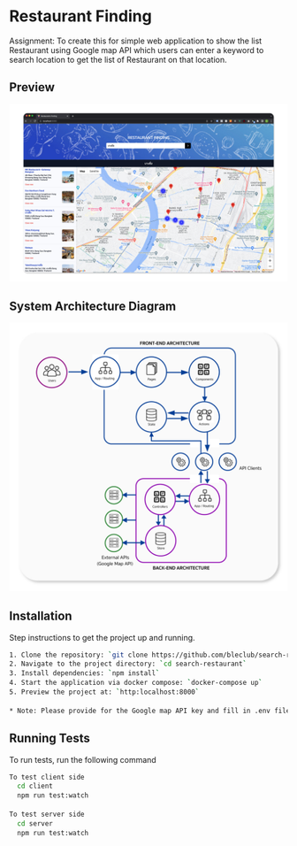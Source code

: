 # Restaurant Finding

Assignment: To create this for simple web application to show the list Restaurant using Google map API which users can enter a keyword to search location to get the list of Restaurant on that location.

## Preview

![preview](https://raw.githubusercontent.com/bleclub/search-restaurant/main/assets/preview.jpg?token=GHSAT0AAAAAACFSYYFR7GW6C6XBXXMRECHUZG4TNHQ)

## System Architecture Diagram

![diagram](https://raw.githubusercontent.com/bleclub/search-restaurant/main/assets/diagram.jpg?token=GHSAT0AAAAAACFSYYFQUFKVEUU7V7FK6RRIZG4TL3A)

## Installation

Step instructions to get the project up and running.

```bash
1. Clone the repository: `git clone https://github.com/bleclub/search-restaurant.git`
2. Navigate to the project directory: `cd search-restaurant`
3. Install dependencies: `npm install`
4. Start the application via docker compose: `docker-compose up`
5. Preview the project at: `http:localhost:8000`

* Note: Please provide for the Google map API key and fill in .env file as prepare on .env.example

```

## Running Tests

To run tests, run the following command

```bash
To test client side
  cd client
  npm run test:watch

To test server side
  cd server
  npm run test:watch

```
